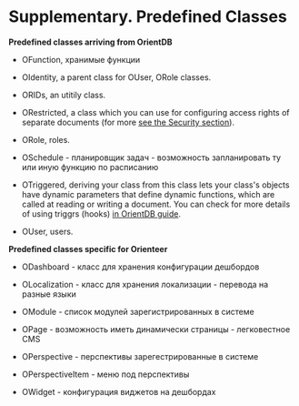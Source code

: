 # Supplementary. Predefined Classes

**Predefined classes arriving from OrientDB**

* OFunction, хранимые функции

* OIdentity, a parent class for OUser, ORole classes.

* ORIDs, an utitily class.

* ORestricted, a class which you can use for configuring access rights of separate documents (for more [see the Security section](https://orienteer.gitbooks.io/orienteer/content/security.html)).

* ORole, roles.

* OSchedule - планировщик задач - возможность запланировать ту или иную
функцию по расписанию

* OTriggered, deriving your class from this class lets your class's objects have dynamic parameters that define dynamic functions, which are called at reading or writing a document. You can check for more details of using triggrs (hooks) [in OrientDB guide](http://orientdb.com/docs/last/Dynamic-Hooks.html).

* OUser, users.

**Predefined classes specific for Orienteer**

* ODashboard - класс для хранения конфигурации дешбордов
 
* OLocalization - класс для хранения локализации - перевода на разные языки

* OModule - список модулей зарегистрированных в системе

* OPage - возможность иметь динамически страницы - легковестное CMS

* OPerspective - перспективы зарегестрированные в системе

* OPerspectiveItem - меню под перспективы

* OWidget - конфигурация виджетов на дешбордах